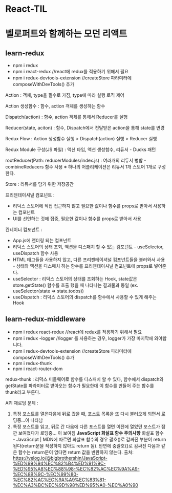 # React-TIL
# 벨로퍼트와 함께하는 모던 리액트
## learn-redux
- npm i redux
- npm i react-redux //react에 redux를 적용하기 위해서 필요
- npm i redux-devtools-extension //createStore 파라미터에 composeWithDevTools() 추가

Action : 객체, type을 필수로 가짐, type에 따라 실행 로직 제어

Action 생성함수 : 함수, action 객체를 생성하는 함수

Dispatch(action) : 함수, action 객체를 통해서 Reducer를 실행

Reducer(state, aciton) : 함수, Dispatch에서 전달받은 action을 통해 state를 변경

Redux Flow : Action 생성함수 실행 > Dispatch(action) 실행 > Reducer 실행

Redux Module 구성(JS 파일) : 액션 타입, 액션 생성함수, 리듀서 - Ducks 패턴

rootReducer(Path: reducerModules/index.js) : 여러개의 리듀서 병합 - combineReducers 함수 사용
※ 하나의 어플리케이션은 리듀서 1개 스토어 1개로 구성한다.

Store : 리듀서를 담기 위한 저장공간

프리젠테이셔널 컴포넌트 : 
- 리덕스 스토어에 직접 접근하지 않고 필요한 값이나 함수를 props로 받아서 사용하는 컴포넌트
- UI를 선언하는 것에 집중, 필요한 값이나 함수를 props로 받아서 사용

컨테이너 컴포넌트 : 
- App.js에 랜더링 되는 컴포넌트
- 리덕스 스토어의 상태 조회, 액션을 디스패치 할 수 있는 컴포넌트 - useSelector, useDispatch 함수 사용
- HTML 태그들을 사용하지 않고, 다른 프리젠테이셔널 컴포넌트들을 불러와서 사용 - 상태와 액션을 디스패치 하는 함수를 프리젠테이셔널 컴포넌트에 props로 넣어준다.
- useSelector : 리덕스 스토어의 상태를 조회하는 Hook, state값은 store.getState() 함수를 호출 했을 때 나타나는 결과물과 동일 (ex. useSelector(state => state.todos))
- useDispatch : 리덕스 스토어의 dispatch를 함수에서 사용할 수 있게 해주는 Hook

## learn-redux-middleware
- npm i redux react-redux //react에 redux를 적용하기 위해서 필요
- npm i redux -logger //logger 를 사용하는 경우, logger가 가장 마지막에 와야합니다.
- npm i redux-devtools-extension //createStore 파라미터에 composeWithDevTools() 추가
- npm i redux-thunk
- npm i react-router-dom

redux-thunk : 리덕스 미들웨어로 함수를 디스패치 할 수 있다, 함수에서 dispatch와 getState를 파라미터로 받아오는 함수가 필요한데 이 함수를 만들어 주는 함수를 thunk라고 부른다.

API 재로딩 문제 : 
1) 특정 포스트를 열은다음에 뒤로 갔을 때, 포스트 목록을 또 다시 불러오게 되면서 로딩중...이 나타남
2) 특정 포스트를 읽고, 뒤로 간 다음에 다른 포스트를 열면 이전에 열었던 포스트가 잠깐 보여졌다가 로딩중... 이 보여짐
**JavaScript 화살표 함수 주의사항**
화살표 함수 - JavaScript | MDN에 따르면 화살표 함수의 경우 괄호()로 감싸진 부분이 return 된다(return문을 작성하지 않아도 return 됨).
반면에 중괄호{}로 감싸진 다음과 같은 함수는 return문이 없다면 return 값을 반환하지 않는다.
출처: https://velog.io/@bigbrothershin/JavaScript-%ED%99%94%EC%82%B4%ED%91%9C-%ED%95%A8%EC%88%98-%EC%82%AC%EC%9A%A9-%EC%8B%9C-%EC%99%80-%EC%82%AC%EC%9A%A9%EC%83%81-%EC%A3%BC%EC%9D%98%ED%95%A0-%EC%A0%90

